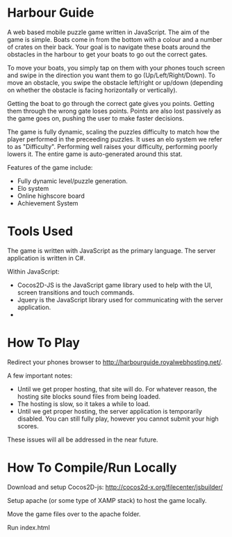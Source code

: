 # Harbour Guide

A web based mobile puzzle game written in JavaScript. The aim of the game is simple. Boats come in from the bottom with a colour and a number of crates on their back. Your goal is to navigate these boats around the obstacles in the harbour to get your boats to go out the correct gates.

To move your boats, you simply tap on them with your phones touch screen and swipe in the direction you want them to go (Up/Left/Right/Down). To move an obstacle, you swipe the obstacle left/right or up/down (depending on whether the obstacle is facing horizontally or vertically).

Getting the boat to go through the correct gate gives you points. Getting them through the wrong gate loses points. Points are also lost passively as the game goes on, pushing the user to make faster decisions.

The game is fully dynamic, scaling the puzzles difficulty to match how the player performed in the preceeding puzzles. It uses an elo system we refer to as "Difficulty". Performing well raises your difficulty, performing poorly lowers it. The entire game is auto-generated around this stat.

Features of the game include:
* Fully dynamic level/puzzle generation.
* Elo system
* Online highscore board
* Achievement System

# Tools Used

The game is written with JavaScript as the primary language. The server application is written in C#.

Within JavaScript:
* Cocos2D-JS is the JavaScript game library used to help with the UI, screen transitions and touch commands.
* Jquery is the JavaScript library used for communicating with the server application.
* 
# How To Play

Redirect your phones browser to http://harbourguide.royalwebhosting.net/.

A few important notes:
* Until we get proper hosting, that site will do. For whatever reason, the hosting site blocks sound files from being loaded.
* The hosting is slow, so it takes a while to load.
* Until we get proper hosting, the server application is temporarily disabled. You can still fully play, however you cannot submit your high scores.

These issues will all be addressed in the near future.

# How To Compile/Run Locally

Download and setup Cocos2D-js: http://cocos2d-x.org/filecenter/jsbuilder/

Setup apache (or some type of XAMP stack) to host the game locally.

Move the game files over to the apache folder.

Run index.html
